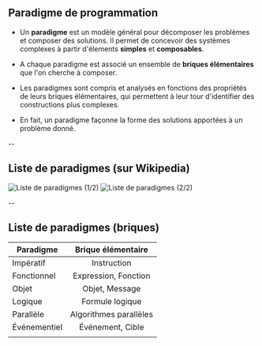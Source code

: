 ## Paradigme de programmation

* Un **paradigme** est un modèle général pour décomposer les problèmes
  et composer des solutions. Il permet de concevoir des systèmes
  complexes à partir d'élements **simples** et **composables**.

* A chaque paradigme est associé un ensemble de **briques
  élémentaires** que l'on cherche à composer.

* Les paradigmes sont compris et analysés en fonctions des propriétés
  de leurs briques élémentaires, qui permettent à leur tour
  d'identifier des constructions plus complexes.

* En fait, un paradigme façonne la forme des solutions apportées à un
  problème donné.

--

## Liste de paradigmes (sur Wikipedia)

![Liste de paradigmes (1/2)](prog/images/intro/paradigms_list.1.png) <!-- .element: style="height: calc(50vh); padding-right: 50px" -->
![Liste de paradigmes (2/2)](prog/images/intro/paradigms_list.2.png) <!-- .element: style="height: calc(50vh);" -->

--
<!-- .slide: class="stretch center" -->

## Liste de paradigmes (briques)

|Paradigme       | Brique élémentaire     |
|----------------|:----------------------:|
|Impératif       | Instruction            |
|Fonctionnel     | Expression, Fonction   |
|Objet           | Objet, Message         |
|Logique         | Formule logique        |
|Parallèle       | Algorithmes parallèles |
|Événementiel    | Événement, Cible       |
|||

<!-- .element: class="stretch" -->
